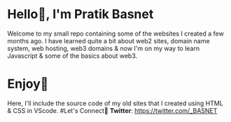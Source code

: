 # Hello👋, I'm Pratik Basnet
Welcome to my small repo containing some of the websites I created a few months ago. I have learned quite a bit about web2 sites, domain name system, web hosting, web3 domains & now I'm on my way to learn Javascript & some of the basics about web3. 
# Enjoy🤗
Here, I'll include the source code of my old sites that I created using HTML & CSS in VScode.
#Let's Connect🎃
**Twitter**: https://twitter.com/_BASNET
